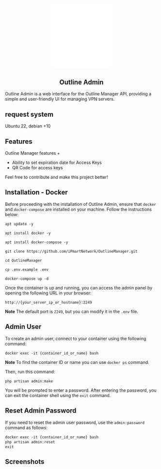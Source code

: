 <p align="center"> 
    <img src="extra/logo/logo.svg" width="200" alt="Outline Logo"> 
</p>

<h2 align="center">Outline Admin</h2>

Outline Admin is a web interface for the Outline Manager API, providing a simple and user-friendly UI for managing VPN servers.


## request system 

Ubuntu 22, debian +10

## Features

Outline Manager features +

-   Ability to set expiration date for Access Keys
-   QR Code for access keys

Feel free to contribute and make this project better!

## Installation - Docker

Before proceeding with the installation of Outline Admin, ensure that `docker` and `docker-compose` are installed on your machine. Follow the instructions below:

```
apt update -y
```
```
apt install docker -y
```

```
apt install docker-compose -y
```

```
git clone https://github.com/iPmartNetwork/OutlineManager.git
```
```
cd OutlineManager
```
```
cp .env.example .env
```
```
docker-compose up -d
```

Once the container is up and running, you can access the admin panel by opening the following URL in your browser:

```
http://{your_server_ip_or_hostname}:2249
```

**Note** The default port is `2249`, but you can modify it in the `.env` file.

## Admin User

To create an admin user, connect to your container using the following command:

```
docker exec -it {container_id_or_name} bash
```

**Note** To find the container ID or name you can use `docker ps` command.

Then, run this command:

```
php artisan admin:make
```

You will be prompted to enter a password. After entering the password, you can exit the container shell using the `exit` command.

## Reset Admin Password

If you need to reset the admin user password, use the `admin:password` command as follows:

```
docker exec -it {container_id_or_name} bash
php artisan admin:reset
exit
```

## Screenshots

